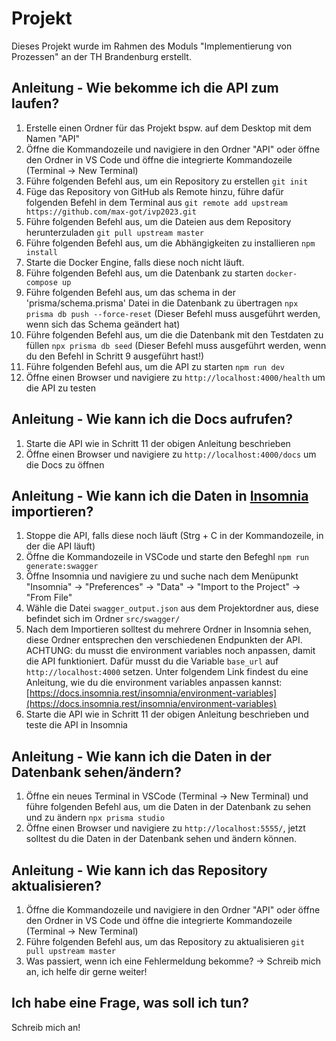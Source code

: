# Projekt

Dieses Projekt wurde im Rahmen des Moduls "Implementierung von Prozessen" an der TH Brandenburg
erstellt.

## Anleitung - Wie bekomme ich die API zum laufen?

1. Erstelle einen Ordner für das Projekt bspw. auf dem Desktop mit dem Namen "API"
2. Öffne die Kommandozeile und navigiere in den Ordner "API" oder öffne den Ordner in VS Code und öffne die integrierte Kommandozeile (Terminal -> New Terminal)
3. Führe folgenden Befehl aus, um ein Repository zu erstellen `git init`
4. Füge das Repository von GitHub als Remote hinzu, führe dafür folgenden Befehl in dem Terminal aus `git remote add upstream https://github.com/max-got/ivp2023.git`
5. Führe folgenden Befehl aus, um die Dateien aus dem Repository herunterzuladen `git pull upstream master`
6. Führe folgenden Befehl aus, um die Abhängigkeiten zu installieren `npm install`
7. Starte die Docker Engine, falls diese noch nicht läuft.
8. Führe folgenden Befehl aus, um die Datenbank zu starten `docker-compose up`
9. Führe folgenden Befehl aus, um das schema in der 'prisma/schema.prisma' Datei in die Datenbank zu übertragen `npx prisma db push --force-reset` (Dieser Befehl muss ausgeführt werden, wenn sich das Schema geändert hat)
10. Führe folgenden Befehl aus, um die die Datenbank mit den Testdaten zu füllen `npx prisma db seed` (Dieser Befehl muss ausgeführt werden, wenn du den Befehl in Schritt 9 ausgeführt hast!)
11. Führe folgenden Befehl aus, um die API zu starten `npm run dev`
12. Öffne einen Browser und navigiere zu `http://localhost:4000/health` um die API zu testen

## Anleitung - Wie kann ich die Docs aufrufen?

1. Starte die API wie in Schritt 11 der obigen Anleitung beschrieben
2. Öffne einen Browser und navigiere zu `http://localhost:4000/docs` um die Docs zu öffnen

## Anleitung - Wie kann ich die Daten in [Insomnia](https://insomnia.rest/) importieren?

1. Stoppe die API, falls diese noch läuft (Strg + C in der Kommandozeile, in der die API läuft)
2. Öffne die Kommandozeile in VSCode und starte den Befeghl `npm run generate:swagger`
3. Öffne Insomnia und navigiere zu und suche nach dem Menüpunkt "Insomnia" -> "Preferences" -> "Data" -> "Import to the Project" -> "From File"
4. Wähle die Datei `swagger_output.json` aus dem Projektordner aus, diese befindet sich im Ordner `src/swagger/`
5. Nach dem Importieren solltest du mehrere Ordner in Insomnia sehen, diese Ordner entsprechen den verschiedenen Endpunkten der API. ACHTUNG: du musst die environment variables noch anpassen, damit die API funktioniert. Dafür musst du die Variable `base_url` auf `http://localhost:4000` setzen. Unter folgendem Link findest du eine Anleitung, wie du die environment variables anpassen kannst: [https://docs.insomnia.rest/insomnia/environment-variables](https://docs.insomnia.rest/insomnia/environment-variables)
6. Starte die API wie in Schritt 11 der obigen Anleitung beschrieben und teste die API in Insomnia

## Anleitung - Wie kann ich die Daten in der Datenbank sehen/ändern?

1. Öffne ein neues Terminal in VSCode (Terminal -> New Terminal) und führe folgenden Befehl aus, um die Daten in der Datenbank zu sehen und zu ändern `npx prisma studio`
2. Öffne einen Browser und navigiere zu `http://localhost:5555/`, jetzt solltest du die Daten in der Datenbank sehen und ändern können.

## Anleitung - Wie kann ich das Repository aktualisieren?

1. Öffne die Kommandozeile und navigiere in den Ordner "API" oder öffne den Ordner in VS Code und öffne die integrierte Kommandozeile (Terminal -> New Terminal)
2. Führe folgenden Befehl aus, um das Repository zu aktualisieren `git pull upstream master`
3. Was passiert, wenn ich eine Fehlermeldung bekomme? -> Schreib mich an, ich helfe dir gerne weiter!

## Ich habe eine Frage, was soll ich tun?

Schreib mich an!

